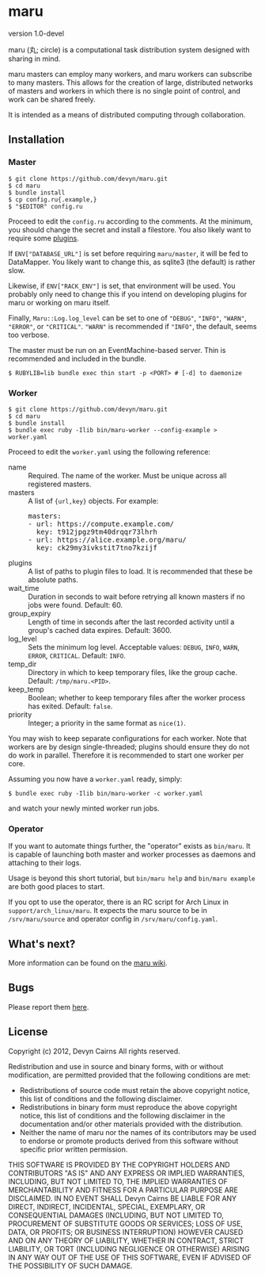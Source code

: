 # maru

version 1.0-devel

maru (丸; circle) is a computational task distribution system designed with sharing in mind.

maru masters can employ many workers, and maru workers can subscribe to many masters.
This allows for the creation of large, distributed networks of masters and workers in
which there is no single point of control, and work can be shared freely.

It is intended as a means of distributed computing through collaboration.

## Installation

### Master

    $ git clone https://github.com/devyn/maru.git
    $ cd maru
    $ bundle install 
    $ cp config.ru{.example,}
    $ "$EDITOR" config.ru

Proceed to edit the `config.ru` according to the comments. At the minimum, you should change
the secret and install a filestore. You also likely want to require some
[plugins](https://github.com/devyn/maru/wiki/Plugins).

If `ENV["DATABASE_URL"]` is set before requiring `maru/master`, it will be fed to DataMapper.
You likely want to change this, as sqlite3 (the default) is rather slow.

Likewise, if `ENV["RACK_ENV"]` is set, that environment will be used. You probably only need to
change this if you intend on developing plugins for maru or working on maru itself.

Finally, `Maru::Log.log_level` can be set to one of `"DEBUG"`, `"INFO"`, `"WARN"`, `"ERROR"`,
or `"CRITICAL"`. `"WARN"` is recommended if `"INFO"`, the default, seems too verbose.

The master must be run on an EventMachine-based server. Thin is recommended and included in the
bundle.

    $ RUBYLIB=lib bundle exec thin start -p <PORT> # [-d] to daemonize

### Worker

    $ git clone https://github.com/devyn/maru.git
    $ cd maru
    $ bundle install
    $ bundle exec ruby -Ilib bin/maru-worker --config-example > worker.yaml

Proceed to edit the `worker.yaml` using the following reference:

<dl>
<dt>name</dt>
<dd>
  Required. The name of the worker. Must be unique across all registered masters.
</dd>
<dt>masters</dt>
<dd>
  A list of <code>{url,key}</code> objects. For example:

<pre>
masters:
- url: https://compute.example.com/
  key: t912jpgz9tm40drqqr73lhrh
- url: https://alice.example.org/maru/
  key: ck29my3ivkstit7tno7kzijf
</pre>
</dd>
<dt>plugins</dt>
<dd>
  A list of paths to plugin files to load. It is recommended that these be absolute paths.
</dd>
<dt>wait_time</dt>
<dd>
  Duration in seconds to wait before retrying all known masters if no jobs were found.
  Default: 60.
</dd>
<dt>group_expiry</dt>
<dd>
  Length of time in seconds after the last recorded activity until a group's cached data expires.
  Default: 3600.
</dd>
<dt>log_level</dt>
<dd>
  Sets the minimum log level. Acceptable values: <code>DEBUG</code>, <code>INFO</code>,
  <code>WARN</code>, <code>ERROR</code>, <code>CRITICAL</code>.
  Default: <code>INFO</code>.
</dd>
<dt>temp_dir</dt>
<dd>
  Directory in which to keep temporary files, like the group cache.
  Default: <code>/tmp/maru.&lt;PID&gt;</code>.
</dd>
<dt>keep_temp</dt>
<dd>
  Boolean; whether to keep temporary files after the worker process has exited.
  Default: <code>false</code>.
</dd>
<dt>priority</dt>
<dd>
  Integer; a priority in the same format as <code>nice(1)</code>.
</dd>
</dl>

You may wish to keep separate configurations for each worker. Note that workers are by design
single-threaded; plugins should ensure they do not do work in parallel. Therefore it is
recommended to start one worker per core.

Assuming you now have a `worker.yaml` ready, simply:

    $ bundle exec ruby -Ilib bin/maru-worker -c worker.yaml

and watch your newly minted worker run jobs.

### Operator

If you want to automate things further, the "operator" exists as `bin/maru`. It is capable
of launching both master and worker processes as daemons and attaching to their logs.

Usage is beyond this short tutorial, but `bin/maru help` and `bin/maru example` are
both good places to start.

If you opt to use the operator, there is an RC script for Arch Linux in
`support/arch_linux/maru`. It expects the maru source to be in `/srv/maru/source`
and operator config in `/srv/maru/config.yaml`.

## What's next?

More information can be found on the [maru wiki](https://github.com/devyn/maru/wiki/).

## Bugs

Please report them [here](https://github.com/devyn/maru/issues/).

## License

Copyright (c) 2012, Devyn Cairns
All rights reserved.

Redistribution and use in source and binary forms, with or without
modification, are permitted provided that the following conditions are met:

* Redistributions of source code must retain the above copyright
  notice, this list of conditions and the following disclaimer.
* Redistributions in binary form must reproduce the above copyright
  notice, this list of conditions and the following disclaimer in the
  documentation and/or other materials provided with the distribution.
* Neither the name of maru nor the
  names of its contributors may be used to endorse or promote products
  derived from this software without specific prior written permission.

THIS SOFTWARE IS PROVIDED BY THE COPYRIGHT HOLDERS AND CONTRIBUTORS "AS IS" AND
ANY EXPRESS OR IMPLIED WARRANTIES, INCLUDING, BUT NOT LIMITED TO, THE IMPLIED
WARRANTIES OF MERCHANTABILITY AND FITNESS FOR A PARTICULAR PURPOSE ARE
DISCLAIMED. IN NO EVENT SHALL Devyn Cairns BE LIABLE FOR ANY
DIRECT, INDIRECT, INCIDENTAL, SPECIAL, EXEMPLARY, OR CONSEQUENTIAL DAMAGES
(INCLUDING, BUT NOT LIMITED TO, PROCUREMENT OF SUBSTITUTE GOODS OR SERVICES;
LOSS OF USE, DATA, OR PROFITS; OR BUSINESS INTERRUPTION) HOWEVER CAUSED AND
ON ANY THEORY OF LIABILITY, WHETHER IN CONTRACT, STRICT LIABILITY, OR TORT
(INCLUDING NEGLIGENCE OR OTHERWISE) ARISING IN ANY WAY OUT OF THE USE OF THIS
SOFTWARE, EVEN IF ADVISED OF THE POSSIBILITY OF SUCH DAMAGE.

